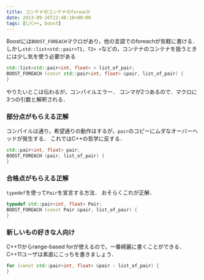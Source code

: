 ```yaml
---
title: コンテナのコンテナのforeach
date: 2013-09-16T22:48:18+09:00
tags: [C/C++, boost]
---
```


Boostには`BOOST_FOREACH`マクロがあり，他の言語でのforeachが気軽に書ける．
しかし`std::list<std::pair<T1, T2> >`などの，コンテナのコンテナを扱うときには少し気を使う必要がある

```cpp
std::list<std::pair<int, float> > list_of_pair;
BOOST_FOREACH (const std::pair<int, float> &pair, list_of_pair) {
}
```

やりたいとこは伝わるが，コンパイルエラー．
コンマが2つあるので．マクロに3つの引数と解釈される．

### 部分点がもらえる正解

コンパイルは通り，希望通りの動作はするが，`pair`のコピーにムダなオーバーヘッドが発生する．
これではC\+\+の哲学に反する．

```cpp
std::pair<int, float> pair;
BOOST_FOREACH (pair, list_of_pair) {
}
```

### 合格点がもらえる正解

`typedef`を使って`Pair`を宣言する方法．
おそらくこれが正解．

```cpp
typedef std::pair<int, float> Pair;
BOOST_FOREACH (const Pair &pair, list_of_pair) {
}
```

### 新しいもの好きな人向け

C\+\+11からrange\-based forが使えるので，一番綺麗に書くことができる．C\+\+11ユーザは素直にこっちを書きましょう．

```cpp
for (const std::pair<int, float> &pair : list_of_pair) {
}
```


